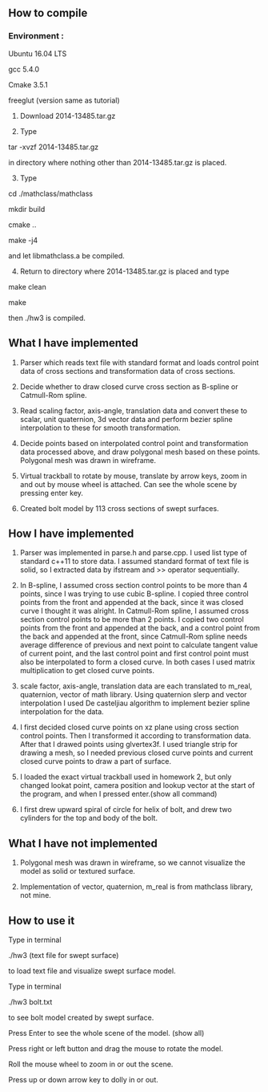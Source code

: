 ## How to compile

### Environment : 

Ubuntu 16.04 LTS

gcc 5.4.0

Cmake 3.5.1

freeglut (version same as tutorial)

1. Download 2014-13485.tar.gz

2. Type

tar -xvzf 2014-13485.tar.gz 

in directory where nothing other than 2014-13485.tar.gz is placed.

3. Type 

cd ./mathclass/mathclass

mkdir build

cmake ..

make -j4

and let libmathclass.a be compiled.

4. Return to directory where 2014-13485.tar.gz is placed and type

make clean

make

then ./hw3 is compiled.

## What I have implemented

1. Parser which reads text file with standard format and loads control point data of cross sections and transformation data of cross sections.

2. Decide whether to draw closed curve cross section as B-spline or Catmull-Rom spline.

3. Read scaling factor, axis-angle, translation data and convert these to scalar, unit quaternion, 3d vector data and perform bezier spline interpolation to these for smooth transformation.

4. Decide points based on interpolated control point and transformation data processed above, and draw polygonal mesh based on these points. Polygonal mesh was drawn in wireframe.

5. Virtual trackball to rotate by mouse, translate by arrow keys, zoom in and out by mouse wheel is attached. Can see the whole scene by pressing enter key.

6.  Created bolt model by 113 cross sections of swept surfaces.

## How I have implemented

1. Parser was implemented in parse.h and parse.cpp. I used list type of standard c++11 to store data. I assumed standard format of text file is solid, so I extracted data by ifstream and >> operator sequentially.

2. In B-spline, I assumed cross section control points to be more than 4 points, since I was trying to use cubic B-spline. I copied three control points from the front and appended at the back, since it was closed curve I thought it was alright. In Catmull-Rom spline, I assumed cross section control points to be more than 2 points. I copied two control points from the front and appended at the back, and a control point from the back and appended at the front, since Catmull-Rom spline needs average difference of previous and next point to calculate tangent value of current point, and the last control point and first control point must also be interpolated to form a closed curve.  In both cases I used matrix multiplication to get closed curve points.

3. scale factor, axis-angle, translation data are each translated to m_real, quaternion, vector of math library. Using quaternion slerp and vector interpolation I used De casteljiau algorithm to implement bezier spline interpolation for the data.

4. I first decided closed curve points on xz plane using cross section control points. Then I transformed it according to transformation data. After that I drawed points using glvertex3f. I used triangle strip for drawing a mesh, so I needed previous closed curve points and current closed curve points to draw a part of surface.

5. I loaded the exact virtual trackball used in homework 2, but only changed lookat point, camera position and lookup vector at the start of the program, and when I pressed enter.(show all command)

6. I first drew upward spiral of circle for helix of bolt, and drew two cylinders for the top and body of the bolt.

## What I have not implemented

1. Polygonal mesh was drawn in wireframe, so we cannot visualize the model as solid or textured surface.

2. Implementation of vector, quaternion, m_real is from mathclass library, not mine.


## How to use it

Type in terminal

./hw3 (text file for swept surface)

to load text file and visualize swept surface model.


Type in terminal 

./hw3 bolt.txt

to see bolt model created by swept surface.

Press Enter to see the whole scene of the model. (show all)

Press right or left button and drag the mouse to rotate the model.

Roll the mouse wheel to zoom in or out the scene.

Press up or down arrow key to dolly in or out.


